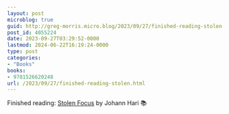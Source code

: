 ```yaml
---
layout: post
microblog: true
guid: http://greg-morris.micro.blog/2023/09/27/finished-reading-stolen.html
post_id: 4055224
date: 2023-09-27T03:29:52-0000
lastmod: 2024-06-22T16:19:24-0000
type: post
categories:
- "Books"
books:
- 9781526620248
url: /2023/09/27/finished-reading-stolen.html
---
```

Finished reading: [Stolen Focus](https://micro.blog/books/9781526620248) by Johann Hari 📚
